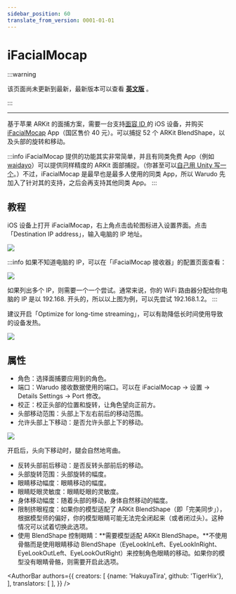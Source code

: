 ```yaml
---
sidebar_position: 60
translate_from_version: 0001-01-01
---
```


# iFacialMocap

:::warning

该页面尚未更新到最新，最新版本可以查看 [**英文版**](https://docs.warudo.app/docs/mocap/ifacialmocap) 。

:::

---

基于苹果 ARKit 的面捕方案，需要一台支持[面容 ID ](https://support.apple.com/zh-cn/HT208109)的 iOS 设备，并购买 [iFacialMocap](https://apps.apple.com/cn/app/id1489470545) App（国区售价 40 元）。可以捕捉 52 个 ARKit BlendShape，以及头部的旋转和移动。

:::info
iFacialMocap 提供的功能其实非常简单，并且有同类免费 App（例如 [waidayo](https://apps.apple.com/us/app/waidayo/id1513166077)）可以提供同样精度的 ARKit 面部捕捉。（你甚至可以[自己用 Unity 写一个](https://docs.unity3d.com/Packages/com.unity.xr.arkit-face-tracking@1.1/manual/index.html)。）不过，iFacialMocap 是最早也是最多人使用的同类 App，所以 Warudo 先加入了针对其的支持，之后会再支持其他同类 App。
:::

## 教程

iOS 设备上打开 iFacialMocap，右上角点击齿轮图标进入设置界面。点击「Destination IP address」，输入电脑的 IP 地址。

![](/doc-img/zh-ifacialmocap-1.webp)

:::info
如果不知道电脑的 IP，可以在「iFacialMocap 接收器」的配置页面查看：

![](/doc-img/zh-ifacialmocap-2.webp)

如果列出多个 IP，则需要一个一个尝试。通常来说，你的 WiFi 路由器分配给你电脑的 IP 是以 192.168. 开头的，所以以上图为例，可以先尝试 192.168.1.2。
:::

建议开启「Optimize for long-time streaming」，可以有助降低长时间使用导致的设备发热。

![](/doc-img/zh-ifacialmocap-3.webp)

## 属性

* 角色：选择面捕要应用到的角色。
* 端口：Warudo 接收数据使用的端口。可以在 iFacialMocap → 设置 → Details Settings → Port 修改。
* 校正：校正头部的位置和旋转，让角色望向正前方。
* 头部移动范围：头部上下左右前后的移动范围。
* 允许头部上下移动：是否允许头部上下的移动。

![](/doc-img/zh-ifacialmocap-4.webp)
<p class="img-desc">开启后，头向下移动时，腿会自然地弯曲。</p>

* 反转头部前后移动：是否反转头部前后的移动。
* 头部旋转范围：头部旋转的幅度。
* 眼睛移动幅度：眼睛移动的幅度。
* 眼睛眨眼灵敏度：眼睛眨眼的灵敏度。
* 身体移动幅度：随着头部的移动，身体自然移动的幅度。
* 限制挤眼程度：如果你的模型适配了 ARKit BlendShape（即「完美同步」），根据模型师的偏好，你的模型眼睛可能无法完全闭起来（或者闭过头）。这种情况可以试着切换此选项。
* 使用 BlendShape 控制眼睛：**需要模型适配 ARKit BlendShape。**不使用骨骼而是使用眼睛移动 BlendShape（EyeLookInLeft、EyeLookInRight、EyeLookOutLeft、EyeLookOutRight）来控制角色眼睛的移动。如果你的模型没有眼睛骨骼，则需要开启此选项。

<AuthorBar authors={{
  creators: [
    {name: 'HakuyaTira', github: 'TigerHix'},
  ],
  translators: [
  ],
}} />
